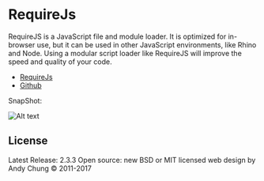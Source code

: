 RequireJs
========================

RequireJS is a JavaScript file and module loader. It is optimized for in-browser use, but it can be used in other JavaScript environments, like Rhino and Node. Using a modular script loader like RequireJS will improve the speed and quality of your code.

* [RequireJs]( http://requirejs.org/)
* [Github]( https://github.com/requirejs/requirejs)

SnapShot:

![Alt text](https://github.com/ikismail/Blog-CommentSection/blob/master/CommentFrontEnd/WebContent/img/commentSection.jpg)



License
-------
Latest Release: 2.3.3
Open source: new BSD or MIT licensed
web design by Andy Chung © 2011-2017
